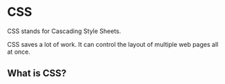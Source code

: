 # CSS

CSS stands for Cascading Style Sheets.

CSS saves a lot of work. It can control the layout of multiple web pages all at once.

## What is CSS?
